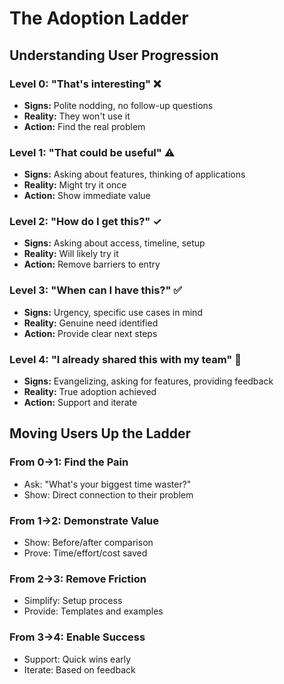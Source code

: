 # The Adoption Ladder

## Understanding User Progression

### Level 0: "That's interesting" ❌
- **Signs:** Polite nodding, no follow-up questions
- **Reality:** They won't use it
- **Action:** Find the real problem

### Level 1: "That could be useful" ⚠️
- **Signs:** Asking about features, thinking of applications
- **Reality:** Might try it once
- **Action:** Show immediate value

### Level 2: "How do I get this?" ✓
- **Signs:** Asking about access, timeline, setup
- **Reality:** Will likely try it
- **Action:** Remove barriers to entry

### Level 3: "When can I have this?" ✅
- **Signs:** Urgency, specific use cases in mind
- **Reality:** Genuine need identified
- **Action:** Provide clear next steps

### Level 4: "I already shared this with my team" 🚀
- **Signs:** Evangelizing, asking for features, providing feedback
- **Reality:** True adoption achieved
- **Action:** Support and iterate

## Moving Users Up the Ladder

### From 0→1: Find the Pain
- Ask: "What's your biggest time waster?"
- Show: Direct connection to their problem

### From 1→2: Demonstrate Value
- Show: Before/after comparison
- Prove: Time/effort/cost saved

### From 2→3: Remove Friction
- Simplify: Setup process
- Provide: Templates and examples

### From 3→4: Enable Success
- Support: Quick wins early
- Iterate: Based on feedback
